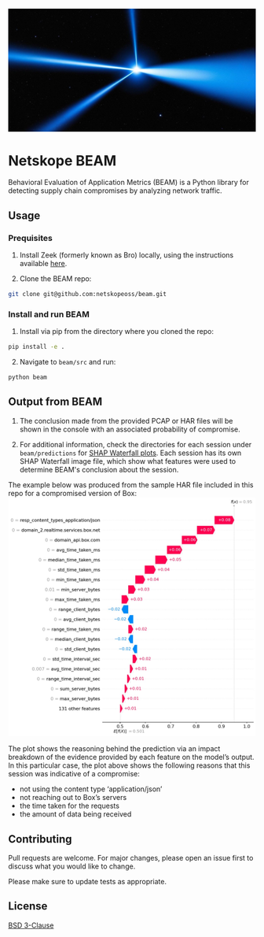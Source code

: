 ![BEAM image](https://github.com/netskopeoss/beam/blob/911595b4fd969d6305c0ba223084b7e6ae9568de/beam.jpg)

# Netskope BEAM
Behavioral Evaluation of Application Metrics (BEAM) is a Python library for detecting supply chain compromises by analyzing network traffic.

## Usage
### Prequisites
1. Install Zeek (formerly known as Bro) locally, using the instructions available [here](https://docs.zeek.org/en/current/install.html).

2. Clone the BEAM repo:
```bash
git clone git@github.com:netskopeoss/beam.git
```
### Install and run BEAM
1. Install via pip from the directory where you cloned the repo:

```bash
pip install -e .
```

2. Navigate to `beam/src` and run:

```bash
python beam
```
## Output from BEAM
1. The conclusion made from the provided PCAP or HAR files will be shown in the console with an associated probability of compromise.

2. For additional information, check the directories for each session under `beam/predictions` for [SHAP Waterfall plots](https://shap.readthedocs.io/en/latest/generated/shap.plots.waterfall.html). Each session has its own SHAP Waterfall image file, which show what features were used to determine BEAM's conclusion about the session.

The example below was produced from the sample HAR file included in this repo for a compromised version of Box:
![SHAP Waterfall plot showing features for Box compromise](https://github.com/netskopeoss/beam/blob/97bdd3bce1b3f613fc07808608298a9529eb32f4/sample_shap_waterfall.jpg)

The plot shows the reasoning behind the prediction via an impact breakdown of the evidence provided by each feature on the model’s output. In this particular case, the plot above shows the following reasons that this session was indicative of a compromise:
- not using the content type ‘application/json’
- not reaching out to Box’s servers
- the time taken for the requests
- the amount of data being received

## Contributing

Pull requests are welcome. For major changes, please open an issue first
to discuss what you would like to change.

Please make sure to update tests as appropriate.

## License

[BSD 3-Clause](https://choosealicense.com/licenses/bsd-3-clause/)
